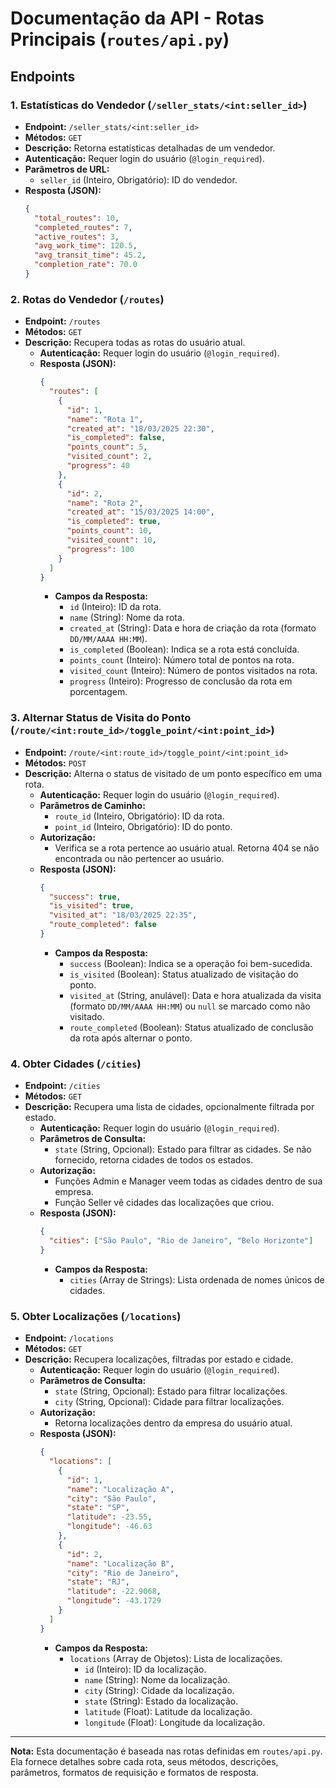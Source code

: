 # Documentação da API - Rotas Principais (`routes/api.py`)

## Endpoints

### 1. Estatísticas do Vendedor (`/seller_stats/<int:seller_id>`)

- **Endpoint:** `/seller_stats/<int:seller_id>`
- **Métodos:** `GET`
- **Descrição:** Retorna estatísticas detalhadas de um vendedor.
- **Autenticação:** Requer login do usuário (`@login_required`).
- **Parâmetros de URL:**
  - `seller_id` (Inteiro, Obrigatório): ID do vendedor.
- **Resposta (JSON):**
  ```json
  {
    "total_routes": 10,
    "completed_routes": 7,
    "active_routes": 3,
    "avg_work_time": 120.5,
    "avg_transit_time": 45.2,
    "completion_rate": 70.0
  }
  ```

### 2. Rotas do Vendedor (`/routes`)

- **Endpoint:** `/routes`
- **Métodos:** `GET`
- **Descrição:** Recupera todas as rotas do usuário atual.
  - **Autenticação:** Requer login do usuário (`@login_required`).
  - **Resposta (JSON):**
    ```json
    {
      "routes": [
        {
          "id": 1,
          "name": "Rota 1",
          "created_at": "18/03/2025 22:30",
          "is_completed": false,
          "points_count": 5,
          "visited_count": 2,
          "progress": 40
        },
        {
          "id": 2,
          "name": "Rota 2",
          "created_at": "15/03/2025 14:00",
          "is_completed": true,
          "points_count": 10,
          "visited_count": 10,
          "progress": 100
        }
      ]
    }
    ```
    - **Campos da Resposta:**
      - `id` (Inteiro): ID da rota.
      - `name` (String): Nome da rota.
      - `created_at` (String): Data e hora de criação da rota (formato `DD/MM/AAAA HH:MM`).
      - `is_completed` (Boolean): Indica se a rota está concluída.
      - `points_count` (Inteiro): Número total de pontos na rota.
      - `visited_count` (Inteiro): Número de pontos visitados na rota.
      - `progress` (Inteiro): Progresso de conclusão da rota em porcentagem.

### 3. Alternar Status de Visita do Ponto (`/route/<int:route_id>/toggle_point/<int:point_id>`)

- **Endpoint:** `/route/<int:route_id>/toggle_point/<int:point_id>`
- **Métodos:** `POST`
- **Descrição:** Alterna o status de visitado de um ponto específico em uma rota.
  - **Autenticação:** Requer login do usuário (`@login_required`).
  - **Parâmetros de Caminho:**
    - `route_id` (Inteiro, Obrigatório): ID da rota.
    - `point_id` (Inteiro, Obrigatório): ID do ponto.
  - **Autorização:**
    - Verifica se a rota pertence ao usuário atual. Retorna 404 se não encontrada ou não pertencer ao usuário.
  - **Resposta (JSON):**
    ```json
    {
      "success": true,
      "is_visited": true,
      "visited_at": "18/03/2025 22:35",
      "route_completed": false
    }
    ```
    - **Campos da Resposta:**
      - `success` (Boolean): Indica se a operação foi bem-sucedida.
      - `is_visited` (Boolean): Status atualizado de visitação do ponto.
      - `visited_at` (String, anulável): Data e hora atualizada da visita (formato `DD/MM/AAAA HH:MM`) ou `null` se marcado como não visitado.
      - `route_completed` (Boolean): Status atualizado de conclusão da rota após alternar o ponto.

### 4. Obter Cidades (`/cities`)

- **Endpoint:** `/cities`
- **Métodos:** `GET`
- **Descrição:** Recupera uma lista de cidades, opcionalmente filtrada por estado.
  - **Autenticação:** Requer login do usuário (`@login_required`).
  - **Parâmetros de Consulta:**
    - `state` (String, Opcional): Estado para filtrar as cidades. Se não fornecido, retorna cidades de todos os estados.
  - **Autorização:**
    - Funções Admin e Manager veem todas as cidades dentro de sua empresa.
    - Função Seller vê cidades das localizações que criou.
  - **Resposta (JSON):**
    ```json
    {
      "cities": ["São Paulo", "Rio de Janeiro", "Belo Horizonte"]
    }
    ```
    - **Campos da Resposta:**
      - `cities` (Array de Strings): Lista ordenada de nomes únicos de cidades.

### 5. Obter Localizações (`/locations`)

- **Endpoint:** `/locations`
- **Métodos:** `GET`
- **Descrição:** Recupera localizações, filtradas por estado e cidade.
  - **Autenticação:** Requer login do usuário (`@login_required`).
  - **Parâmetros de Consulta:**
    - `state` (String, Opcional): Estado para filtrar localizações.
    - `city` (String, Opcional): Cidade para filtrar localizações.
  - **Autorização:**
    - Retorna localizações dentro da empresa do usuário atual.
  - **Resposta (JSON):**
    ```json
    {
      "locations": [
        {
          "id": 1,
          "name": "Localização A",
          "city": "São Paulo",
          "state": "SP",
          "latitude": -23.55,
          "longitude": -46.63
        },
        {
          "id": 2,
          "name": "Localização B",
          "city": "Rio de Janeiro",
          "state": "RJ",
          "latitude": -22.9068,
          "longitude": -43.1729
        }
      ]
    }
    ```
    - **Campos da Resposta:**
      - `locations` (Array de Objetos): Lista de localizações.
        - `id` (Inteiro): ID da localização.
        - `name` (String): Nome da localização.
        - `city` (String): Cidade da localização.
        - `state` (String): Estado da localização.
        - `latitude` (Float): Latitude da localização.
        - `longitude` (Float): Longitude da localização.

---

**Nota:** Esta documentação é baseada nas rotas definidas em `routes/api.py`. Ela fornece detalhes sobre cada rota, seus métodos, descrições, parâmetros, formatos de requisição e formatos de resposta.
